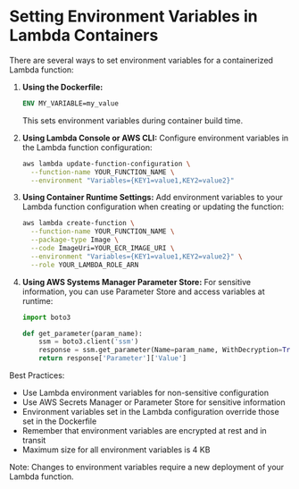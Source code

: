# Setting Environment Variables in Lambda Containers

There are several ways to set environment variables for a containerized Lambda function:

1. **Using the Dockerfile:**
   ```dockerfile
   ENV MY_VARIABLE=my_value
   ```
   This sets environment variables during container build time.

2. **Using Lambda Console or AWS CLI:**
   Configure environment variables in the Lambda function configuration:
   ```bash
   aws lambda update-function-configuration \
     --function-name YOUR_FUNCTION_NAME \
     --environment "Variables={KEY1=value1,KEY2=value2}"
   ```

3. **Using Container Runtime Settings:**
   Add environment variables to your Lambda function configuration when creating or updating the function:
   ```bash
   aws lambda create-function \
     --function-name YOUR_FUNCTION_NAME \
     --package-type Image \
     --code ImageUri=YOUR_ECR_IMAGE_URI \
     --environment "Variables={KEY1=value1,KEY2=value2}" \
     --role YOUR_LAMBDA_ROLE_ARN
   ```

4. **Using AWS Systems Manager Parameter Store:**
   For sensitive information, you can use Parameter Store and access variables at runtime:
   ```python
   import boto3
   
   def get_parameter(param_name):
       ssm = boto3.client('ssm')
       response = ssm.get_parameter(Name=param_name, WithDecryption=True)
       return response['Parameter']['Value']
   ```

Best Practices:
- Use Lambda environment variables for non-sensitive configuration
- Use AWS Secrets Manager or Parameter Store for sensitive information
- Environment variables set in the Lambda configuration override those set in the Dockerfile
- Remember that environment variables are encrypted at rest and in transit
- Maximum size for all environment variables is 4 KB

Note: Changes to environment variables require a new deployment of your Lambda function.